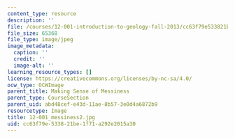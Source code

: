 ```yaml
---
content_type: resource
description: ''
file: /courses/12-001-introduction-to-geology-fall-2013/cc63f79e533821be1f71a292e2015a30_12-001_messiness2.jpg
file_size: 65368
file_type: image/jpeg
image_metadata:
  caption: ''
  credit: ''
  image-alt: ''
learning_resource_types: []
license: https://creativecommons.org/licenses/by-nc-sa/4.0/
ocw_type: OCWImage
parent_title: Making Sense of Messiness
parent_type: CourseSection
parent_uid: abd48cef-e43d-11ae-8b57-3e0d4a6872b9
resourcetype: Image
title: 12-001_messiness2.jpg
uid: cc63f79e-5338-21be-1f71-a292e2015a30
---
```


